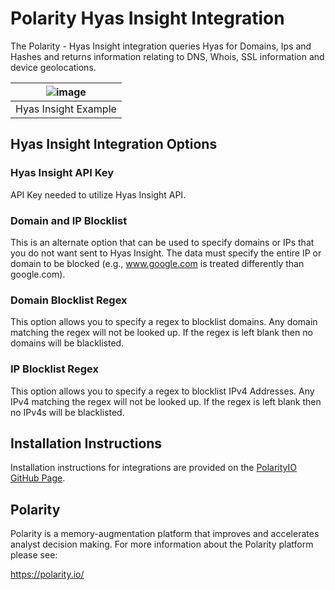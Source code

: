 # Polarity Hyas Insight Integration

The Polarity - Hyas Insight integration queries Hyas for Domains, Ips and Hashes and returns information relating to DNS, Whois, SSL information and device geolocations. 

| ![image](https://user-images.githubusercontent.com/22529325/84897397-835f2600-b073-11ea-80e1-a2d860fb0a92.png) |
|---|
|Hyas Insight Example|

## Hyas Insight Integration Options

### Hyas Insight API Key
API Key needed to utilize Hyas Insight API. 

### Domain and IP Blocklist

This is an alternate option that can be used to specify domains or IPs that you do not want sent to Hyas Insight.  The data must specify the entire IP or domain to be blocked (e.g., www.google.com is treated differently than google.com).

### Domain Blocklist Regex

This option allows you to specify a regex to blocklist domains.  Any domain matching the regex will not be looked up.  If the regex is left blank then no domains will be blacklisted.

### IP Blocklist Regex

This option allows you to specify a regex to blocklist IPv4 Addresses.  Any IPv4 matching the regex will not be looked up.  If the regex is left blank then no IPv4s will be blacklisted.


## Installation Instructions

Installation instructions for integrations are provided on the [PolarityIO GitHub Page](https://polarityio.github.io/).

## Polarity

Polarity is a memory-augmentation platform that improves and accelerates analyst decision making.  For more information about the Polarity platform please see:

https://polarity.io/